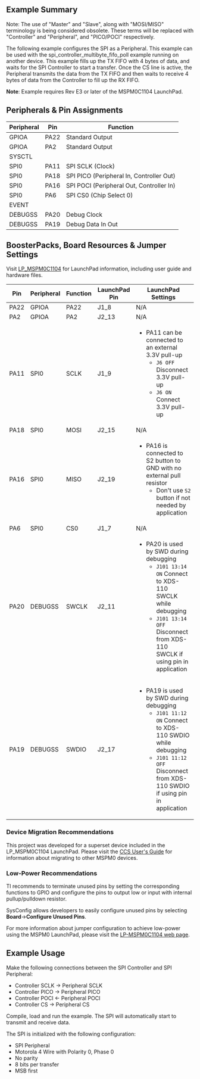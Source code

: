 ## Example Summary

Note: The use of "Master" and "Slave", along with "MOSI/MISO" terminology is being considered obsolete. These terms will be replaced with "Controller" and "Peripheral", and "PICO/POCI" respectively.

The following example configures the SPI as a Peripheral.
This example can be used with the spi_controller_multibyte_fifo_poll example running on another device.
This example fills up the TX FIFO with 4 bytes of data, and waits for the SPI Controller to start a transfer.
Once the CS line is active, the Peripheral transmits the data from the TX FIFO and then waits to receive
4 bytes of data from the Controller to fill up the RX FIFO.

**Note**: Example requires Rev E3 or later of the MSPM0C1104 LaunchPad.

## Peripherals & Pin Assignments

| Peripheral | Pin | Function |
| --- | --- | --- |
| GPIOA | PA22 | Standard Output |
| GPIOA | PA2 | Standard Output |
| SYSCTL |  |  |
| SPI0 | PA11 | SPI SCLK (Clock) |
| SPI0 | PA18 | SPI PICO (Peripheral In, Controller Out) |
| SPI0 | PA16 | SPI POCI (Peripheral Out, Controller In) |
| SPI0 | PA6 | SPI CS0 (Chip Select 0) |
| EVENT |  |  |
| DEBUGSS | PA20 | Debug Clock |
| DEBUGSS | PA19 | Debug Data In Out |

## BoosterPacks, Board Resources & Jumper Settings

Visit [LP_MSPM0C1104](https://www.ti.com/tool/LP-MSPM0C1104) for LaunchPad information, including user guide and hardware files.

| Pin | Peripheral | Function | LaunchPad Pin | LaunchPad Settings |
| --- | --- | --- | --- | --- |
| PA22 | GPIOA | PA22 | J1_8 | N/A |
| PA2 | GPIOA | PA2 | J2_13 | N/A |
| PA11 | SPI0 | SCLK | J1_9 | <ul><li>PA11 can be connected to an external 3.3V pull-up<br><ul><li>`J6 OFF` Disconnect 3.3V pull-up<br><li>`J6 ON` Connect 3.3V pull-up</ul></ul> |
| PA18 | SPI0 | MOSI | J2_15 | N/A |
| PA16 | SPI0 | MISO | J2_19 | <ul><li>PA16 is connected to S2 button to GND with no external pull resistor<br><ul><li>Don't use `S2` button if not needed by application</ul></ul> |
| PA6 | SPI0 | CS0 | J1_7 | N/A |
| PA20 | DEBUGSS | SWCLK | J2_11 | <ul><li>PA20 is used by SWD during debugging<br><ul><li>`J101 13:14 ON` Connect to XDS-110 SWCLK while debugging<br><li>`J101 13:14 OFF` Disconnect from XDS-110 SWCLK if using pin in application</ul></ul> |
| PA19 | DEBUGSS | SWDIO | J2_17 | <ul><li>PA19 is used by SWD during debugging<br><ul><li>`J101 11:12 ON` Connect to XDS-110 SWDIO while debugging<br><li>`J101 11:12 OFF` Disconnect from XDS-110 SWDIO if using pin in application</ul></ul> |

### Device Migration Recommendations
This project was developed for a superset device included in the LP_MSPM0C1104 LaunchPad. Please
visit the [CCS User's Guide](https://software-dl.ti.com/msp430/esd/MSPM0-SDK/latest/docs/english/tools/ccs_ide_guide/doc_guide/doc_guide-srcs/ccs_ide_guide.html#sysconfig-project-migration)
for information about migrating to other MSPM0 devices.

### Low-Power Recommendations
TI recommends to terminate unused pins by setting the corresponding functions to
GPIO and configure the pins to output low or input with internal
pullup/pulldown resistor.

SysConfig allows developers to easily configure unused pins by selecting **Board**→**Configure Unused Pins**.

For more information about jumper configuration to achieve low-power using the
MSPM0 LaunchPad, please visit the [LP-MSPM0C1104 web page](https://www.ti.com/tool/LP-MSPM0C1104).

## Example Usage
Make the following connections between the SPI Controller and SPI Peripheral:
- Controller SCLK -> Peripheral SCLK
- Controller PICO -> Peripheral PICO
- Controller POCI <- Peripheral POCI
- Controller CS   -> Peripheral CS

Compile, load and run the example. The SPI will automatically start
to transmit and receive data.

The SPI is initialized with the following configuration:
- SPI Peripheral
- Motorola 4 Wire with Polarity 0, Phase 0
- No parity
- 8 bits per transfer
- MSB first
